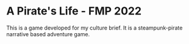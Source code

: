 # A Pirate's Life - FMP 2022
 This is a game developed for my culture brief. It is a steampunk-pirate narrative based adventure game.
